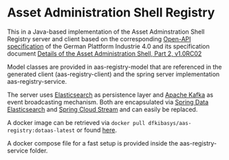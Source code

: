 # Asset Administration Shell Registry

This in a Java-based implementation of the Asset Adminstration Shell Registry server and client based on the corresponding [Open-API specification](https://api.swaggerhub.com/apis/Plattform_i40/Registry-and-Discovery/Final-Draft/swagger.yaml?resolved=true) of the German Plattform Industrie 4.0 and its specification document [Details of the Asset Administration Shell, Part 2, v1.0RC02](https://www.plattform-i40.de/IP/Redaktion/EN/Downloads/Publikation/Details_of_the_Asset_Administration_Shell_Part2_V1.html)

Model classes are provided in aas-registry-model that are referenced in the generated client (aas-registry-client) and the spring server implementation aas-registry-service.

The server uses [Elasticsearch](https://www.elastic.co/de/elasticsearch/) as persistence layer and [Apache Kafka](https://kafka.apache.org/) as event broadcasting mechanism. Both are encapsulated via [Spring Data Elasticsearch](https://spring.io/projects/spring-data-elasticsearch) and [Spring Cloud Stream](https://spring.io/projects/spring-cloud-stream) and can easily be replaced.

A docker image can be retrieved via `docker pull dfkibasys/aas-registry:dotaas-latest` or found [here](https://hub.docker.com/r/dfkibasys/aas-registry/).

A docker compose file for a fast setup is provided inside the aas-registry-service folder.


